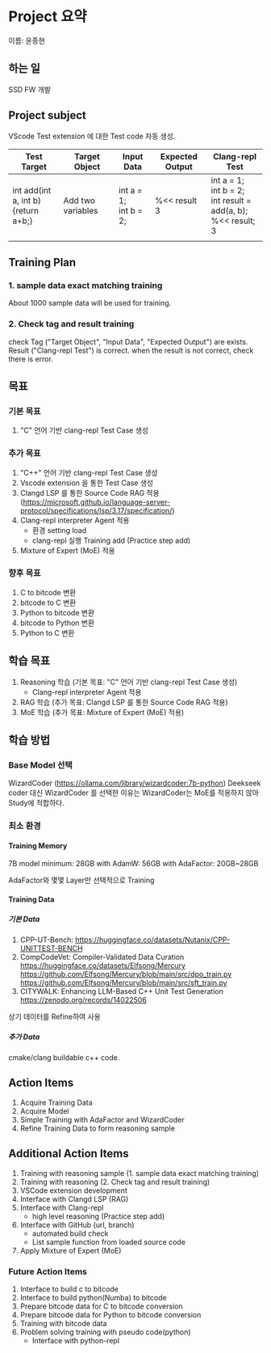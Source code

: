 # Project 요약
이름: 윤종현

## 하는 일
SSD FW 개발

## Project subject
VScode Test extension 에 대한 Test code 자동 생성.

| Test Target                             | Target Object     | Input Data                 | Expected Output | Clang-repl Test                                                             |
| --------------------------------------- | ----------------- | -------------------------- | --------------- | --------------------------------------------------------------------------- |
| int add(int a, int b)<br/>{return a+b;} | Add two variables | int a = 1;</br> int b = 2; | %<< result 3    | int a = 1;</br>int b = 2;</br>int result = add(a, b);</br>%<< result;</br>3 |
|                                         |                   |                            |                 |                                                                             |

## Training Plan
### 1. sample data exact matching training
About 1000 sample data will be used for training. 
### 2. Check tag and result training
check Tag ("Target Object", "Input Data", "Expected Output") are exists.
Result ("Clang-repl Test") is correct.
when the result is not correct, check there is error.

## 목표
### 기본 목표
1. "C" 언어 기반 clang-repl Test Case 생성

### 추가 목표
1. "C++" 언어 기반 clang-repl Test Case 생성
2. Vscode extension 을 통한 Test Case 생성
3. Clangd LSP 를 통한 Source Code RAG 적용 (https://microsoft.github.io/language-server-protocol/specifications/lsp/3.17/specification/)
4. Clang-repl interpreter Agent 적용
   - 환경 setting load
   - clang-repl 실행 Training add (Practice step add)
5. Mixture of Expert (MoE) 적용

### 향후 목표
1. C to bitcode 변환
2. bitcode to C 변환
3. Python to bitcode 변환
4. bitcode to Python 변환
5. Python to C 변환

## 학습 목표
1. Reasoning 학습 (기본 목표: "C" 언어 기반 clang-repl Test Case 생성) 
   - Clang-repl interpreter Agent 적용
2. RAG 학습 (추가 목표: Clangd LSP 를 통한 Source Code RAG 적용)
3. MoE 학습 (추가 목표: Mixture of Expert (MoE) 적용)

## 학습 방법
### Base Model 선택
WizardCoder (https://ollama.com/library/wizardcoder:7b-python)
Deekseek coder 대신 WizardCoder 를 선택한 이유는 WizardCoder는 MoE를 적용하지 않아 Study에 적합하다.

### 최소 환경
#### Training Memory
7B model minimum: 28GB
with AdamW: 56GB
with AdaFactor: 20GB~28GB

AdaFactor와 몇몇 Layer만 선택적으로 Training

#### Training Data
##### 기본 Data
1. CPP-UT-Bench: 
https://huggingface.co/datasets/Nutanix/CPP-UNITTEST-BENCH
2. CompCodeVet: Compiler-Validated Data Curation
https://huggingface.co/datasets/Elfsong/Mercury
https://github.com/Elfsong/Mercury/blob/main/src/dpo_train.py
https://github.com/Elfsong/Mercury/blob/main/src/sft_train.py
3. CITYWALK: Enhancing LLM-Based C++ Unit Test Generation
https://zenodo.org/records/14022506

상기 데이터를 Refine하여 사용

##### 추가 Data
cmake/clang buildable c++ code.

## Action Items
1. Acquire Training Data
2. Acquire Model 
3. Simple Training with AdaFactor and WizardCoder
4. Refine Training Data to form reasoning sample 
## Additional Action Items
1. Training with reasoning sample (1. sample data exact matching training)
2. Training with reasoning (2. Check tag and result training)
3. VSCode extension development
4. Interface with Clangd LSP (RAG)
5. Interface with Clang-repl
    * high level reasoning (Practice step add)
6. Interface with GitHub (url, branch)
   * automated build check
   * List sample function from loaded source code
7. Apply Mixture of Expert (MoE)
### Future Action Items
1. Interface to build c to bitcode
2. Interface to build python(Numba) to bitcode
3. Prepare bitcode data for C to bitcode conversion
4. Prepare bitcode data for Python to bitcode conversion
5. Training with bitcode data
6. Problem solving training with pseudo code(python)
   * Interface with python-repl